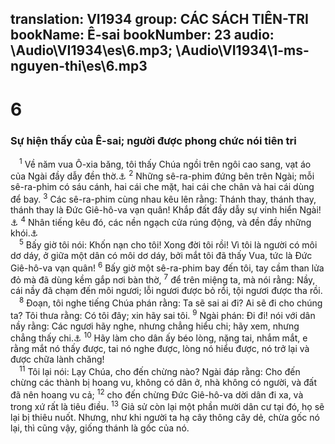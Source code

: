 translation: VI1934
group: CÁC SÁCH TIÊN-TRI
bookName: Ê-sai 
bookNumber: 23
audio: \Audio\VI1934\es\6.mp3; \Audio\VI1934\1-ms-nguyen-thi\es\6.mp3
-------

<div class="title"><h1>6</h1><h3>Sự hiện thấy của Ê-sai; người được phong chức nói tiên tri</h3></div>
<span class="verse es_6_1"> <sup>1</sup> Về năm vua Ô-xia băng, tôi thấy Chúa ngồi trên ngôi cao sang, vạt áo của Ngài đầy dẫy đền thờ.<a data-toggle="tooltip" data-placement="bottom" title="2Vua 15:7; 2Su 26:23">⚓</a></span>
<span class="verse es_6_2"><sup>2</sup> Những sê-ra-phim đứng bên trên Ngài; mỗi sê-ra-phim có sáu cánh, hai cái che mặt, hai cái che chân và hai cái dùng để bay. </span>
<span class="verse es_6_3"><sup>3</sup> Các sê-ra-phim cùng nhau kêu lên rằng: Thánh thay, thánh thay, thánh thay là Đức Giê-hô-va vạn quân! Khắp đất đầy dẫy sự vinh hiển Ngài!<a data-toggle="tooltip" data-placement="bottom" title="Kh 4:8">⚓</a></span>
<span class="verse es_6_4"><sup>4</sup> Nhân tiếng kêu đó, các nền ngạch cửa rúng động, và đền đầy những khói.<a data-toggle="tooltip" data-placement="bottom" title="Kh 15:8">⚓</a><br/></span>
<span class="verse es_6_5"> <sup>5</sup> Bấy giờ tôi nói: Khốn nạn cho tôi! Xong đời tôi rồi! Vì tôi là người có môi dơ dáy, ở giữa một dân có môi dơ dáy, bởi mắt tôi đã thấy Vua, tức là Đức Giê-hô-va vạn quân! </span>
<span class="verse es_6_6"><sup>6</sup> Bấy giờ một sê-ra-phim bay đến tôi, tay cầm than lửa đỏ mà đã dùng kềm gắp nơi bàn thờ, </span>
<span class="verse es_6_7"><sup>7</sup> để trên miệng ta, mà nói rằng: Nầy, cái nầy đã chạm đến môi ngươi; lỗi ngươi được bỏ rồi, tội ngươi được tha rồi. <br/></span>
<span class="verse es_6_8"> <sup>8</sup> Đoạn, tôi nghe tiếng Chúa phán rằng: Ta sẽ sai ai đi? Ai sẽ đi cho chúng ta? Tôi thưa rằng: Có tôi đây; xin hãy sai tôi. </span>
<span class="verse es_6_9"><sup>9</sup> Ngài phán: Đi đi! nói với dân nầy rằng: Các ngươi hãy nghe, nhưng chẳng hiểu chi; hãy xem, nhưng chẳng thấy chi.<a data-toggle="tooltip" data-placement="bottom" title="Mat 13:14-15; Mac 4:12; Lu 8:10; Gi 12:40; Cong 28:26-27">⚓</a></span>
<span class="verse es_6_10"><sup>10</sup> Hãy làm cho dân ấy béo lòng, nặng tai, nhắm mắt, e rằng mắt nó thấy được, tai nó nghe được, lòng nó hiểu được, nó trở lại và được chữa lành chăng! <br/></span>
<span class="verse es_6_11"> <sup>11</sup> Tôi lại nói: Lạy Chúa, cho đến chừng nào? Ngài đáp rằng: Cho đến chừng các thành bị hoang vu, không có dân ở, nhà không có người, và đất đã nên hoang vu cả; </span>
<span class="verse es_6_12"><sup>12</sup> cho đến chừng Đức Giê-hô-va dời dân đi xa, và trong xứ rất là tiêu điều. </span>
<span class="verse es_6_13"><sup>13</sup> Giả sử còn lại một phần mười dân cư tại đó, họ sẽ lại bị thiêu nuốt. Nhưng, như khi người ta hạ cây thông cây dẻ, chừa gốc nó lại, thì cũng vậy, giống thánh là gốc của nó. <br/></span>
